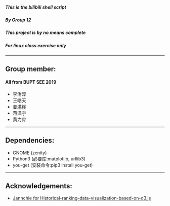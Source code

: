 ##### This is the bilibili shell script
##### By Group 12
##### This project is by no means complete
##### For linux class exercise only
---
## Group member:
#### All from BUPT SEE 2019
- 李治淳
- 王皓天
- [姜洪烨](https://github.com/charlie0129)
- 蒋泽宇
- 黄力霄
---
## Dependencies:
- GNOME (zenity)
- Python3 (必要库:matplotlib, urllib3)
- you-get (安装命令:pip3 install you-get)
---
## Acknowledgements:
- [Jannchie for Historical-ranking-data-visualization-based-on-d3.js](https://github.com/Jannchie/Historical-ranking-data-visualization-based-on-d3.js)
